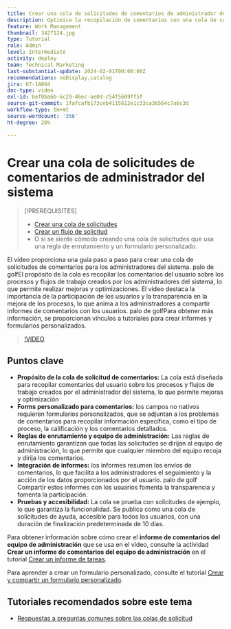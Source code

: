 ```yaml
---
title: Crear una cola de solicitudes de comentarios de administrador del sistema
description: Optimice la recopilación de comentarios con una cola de solicitudes dedicada, utilizando formularios personalizados para entradas detalladas, reglas de enrutamiento para dirigir los envíos al equipo de administración, integración de informes para perspectivas procesables y publicación de colas de solicitudes de ayuda accesibles con una duración predeterminada de finalización de 10 días.
feature: Work Management
thumbnail: 3427124.jpg
type: Tutorial
role: Admin
level: Intermediate
activity: deploy
team: Technical Marketing
last-substantial-update: 2024-02-01T00:00:00Z
recommendations: noDisplay,catalog
jira: KT-14864
doc-type: video
exl-id: bef0ba6b-6c29-46ec-ae0d-c54f5609ff5f
source-git-commit: 1fafcafb173ceb4115612e1c33ca36564c7a6c3d
workflow-type: tm+mt
source-wordcount: '356'
ht-degree: 20%

---
```


# Crear una cola de solicitudes de comentarios de administrador del sistema

>[!PREREQUISITES]
>
>* [Crear una cola de solicitudes](https://experienceleague.adobe.com/docs/workfront-learn/tutorials-workfront/manage-work/request-queues/create-a-request-queue.html?lang=es)
>* [Crear un flujo de solicitud](https://experienceleague.adobe.com/docs/workfront-learn/tutorials-workfront/manage-work/request-queues/create-a-request-flow.html?lang=es)
>* O si se siente cómodo creando una cola de solicitudes que usa una regla de enrutamiento y un formulario personalizado.

El vídeo proporciona una guía paso a paso para crear una cola de solicitudes de comentarios para los administradores del sistema.
palo de golfEl propósito de la cola es recopilar los comentarios del usuario sobre los procesos y flujos de trabajo creados por los administradores del sistema, lo que permite realizar mejoras y optimizaciones.
El vídeo destaca la importancia de la participación de los usuarios y la transparencia en la mejora de los procesos, lo que anima a los administradores a compartir informes de comentarios con los usuarios.
palo de golfPara obtener más información, se proporcionan vínculos a tutoriales para crear informes y formularios personalizados.


>[!VIDEO](https://video.tv.adobe.com/v/3427124/?quality=12&learn=on)

## Puntos clave

* **Propósito de la cola de solicitud de comentarios:** La cola está diseñada para recopilar comentarios del usuario sobre los procesos y flujos de trabajo creados por el administrador del sistema, lo que permite mejoras y optimización&#x200B;
* **Forms personalizado para comentarios:** los campos no nativos requieren formularios personalizados, que se adjuntan a los problemas de comentarios para recopilar información específica, como el tipo de proceso, la calificación y los comentarios detallados.
* **Reglas de enrutamiento y equipo de administración:** Las reglas de enrutamiento garantizan que todas las solicitudes se dirijan al equipo de administración, lo que permite que cualquier miembro del equipo recoja y dirija los comentarios.
* **Integración de informes:** los informes resumen los envíos de comentarios, lo que facilita a los administradores el seguimiento y la acción de los datos proporcionados por el usuario. palo de golf Compartir estos informes con los usuarios fomenta la transparencia y fomenta la participación.
* **Pruebas y accesibilidad:** La cola se prueba con solicitudes de ejemplo, lo que garantiza la funcionalidad. Se publica como una cola de solicitudes de ayuda, accesible para todos los usuarios, con una duración de finalización predeterminada de 10 días.


Para obtener información sobre cómo crear el **informe de comentarios del equipo de administración** que se usa en el vídeo, consulte la actividad **Crear un informe de comentarios del equipo de administración** en el tutorial [Crear un informe de tareas](https://experienceleague.adobe.com/es/docs/workfront-learn/tutorials-workfront/reporting/basic-reporting/create-a-task-report#activity-2-create-an-admin-team-feedback-report).

Para aprender a crear un formulario personalizado, consulte el tutorial [Crear y compartir un formulario personalizado](https://experienceleague.adobe.com/docs/workfront-learn/tutorials-workfront/custom-data/custom-forms/custom-forms-creating-and-sharing-a-custom-form.html?lang=es).

## Tutoriales recomendados sobre este tema

* [Respuestas a preguntas comunes sobre las colas de solicitud](/help/manage-work/request-queues/request-queue-faq.md)
